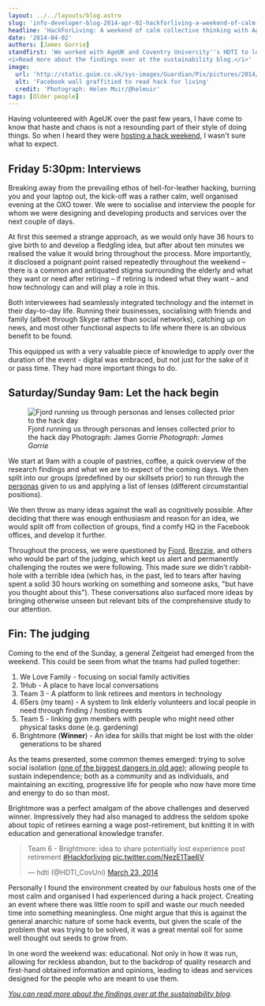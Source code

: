 ```yaml
---
layout: ../../layouts/blog.astro
slug: 'info-developer-blog-2014-apr-02-hackforliving-a-weekend-of-calm-collective-thinking-with-ageuk'
headline: 'HackForLiving: A weekend of calm collective thinking with AgeUK'
date: '2014-04-02'
authors: [James Gorrie]
standfirst: 'We worked with AgeUK and Coventry Univercity''s HDTI to look at the role technology and digital services might play for our younger older generation.
<i>Read more about the findings over at the sustainability blog.</i>'
image:
  url: 'http://static.guim.co.uk/sys-images/Guardian/Pix/pictures/2014/4/1/1396356052157/5c5fd866-df7a-468c-a1de-84a445394e02-620x372.jpeg'
  alt: 'Facebook wall graffitied to read hack for living'
  credit: 'Photograph: Helen Muir/@helmuir'
tags: [Older people]
---
```


Having volunteered with AgeUK over the past few years, I have come to know that haste and chaos is not a resounding part of their style of doing things. So when I heard they were [hosting a hack weekend](http://www.meetup.com/UK-Hackathons-and-Jams/events/168631542/), I wasn't sure what to expect.

Friday 5:30pm: Interviews
-------------------------

Breaking away from the prevailing ethos of hell-for-leather hacking, burning you and your laptop out, the kick-off was a rather calm, well organised evening at the OXO tower. We were to socialise and interview the people for whom we were designing and developing products and services over the next couple of days.

At first this seemed a strange approach, as we would only have 36 hours to give birth to and develop a fledgling idea, but after about ten minutes we realised the value it would bring throughout the process. More importantly, it disclosed a poignant point raised repeatedly throughout the weekend – there is a common and antiquated stigma surrounding the elderly and what they want or need after retiring – if retiring is indeed what they want – and how technology can and will play a role in this.

Both interviewees had seamlessly integrated technology and the internet in their day-to-day life. Running their businesses, socialising with friends and family (albeit through Skype rather than social networks), catching up on news, and most other functional aspects to life where there is an obvious benefit to be found.

This equipped us with a very valuable piece of knowledge to apply over the duration of the event - digital was embraced, but not just for the sake of it or pass time. They had more important things to do.

Saturday/Sunday 9am: Let the hack begin
---------------------------------------


   <figure>
   <img alt="Fjord running us through personas and lenses collected prior to the hack day" src="https://i.guim.co.uk/img/static/sys-images/Guardian/Pix/pictures/2014/4/1/1396355630043/0d13e608-7f10-421f-8f7b-82300905cc4a-2060x1236.jpeg?width=620&quality=45&auto=format&fit=max&dpr=2&s=c72e6df4c94d0315f2b5a5017696ab8e" loading="lazy" />
   <figcaption>
     Fjord running us through personas and lenses collected prior to the hack day Photograph: James Gorrie
    <i>Photograph: James Gorrie</i>
    </figcaption>
    </figure>

We start at 9am with a couple of pastries, coffee, a quick overview of the research findings and what we are to expect of the coming days. We then split into our groups (predefined by our skillsets prior) to run through the [personas](http://en.wikipedia.org/wiki/Persona_\(user_experience\)) given to us and applying a list of lenses (different circumstantial positions).

We then throw as many ideas against the wall as cognitively possible. After deciding that there was enough enthusiasm and reason for an idea, we would split off from collection of groups, find a comfy HQ in the Facebook offices, and develop it further.

Throughout the process, we were questioned by [Fjord](http://www.fjordnet.com/), [Brezzie](http://www.breezie.com/), and others who would be part of the judging, which kept us alert and permanently challenging the routes we were following. This made sure we didn't rabbit-hole with a terrible idea (which has, in the past, led to tears after having spent a solid 30 hours working on something and someone asks, "but have you thought about this"). These conversations also surfaced more ideas by bringing otherwise unseen but relevant bits of the comprehensive study to our attention.

Fin: The judging
----------------

Coming to the end of the Sunday, a general Zeitgeist had emerged from the weekend. This could be seen from what the teams had pulled together:

1.  We Love Family - focusing on social family activities
2.  1Hub - A place to have local conversations
3.  Team 3 - A platform to link retirees and mentors in technology
4.  65ers (my team) - A system to link elderly volunteers and local people in need through finding / hosting events
5.  Team 5 - linking gym members with people who might need other physical tasks done (e.g. gardening)
6.  Brightmore (**Winner**) - An idea for skills that might be lost with the older generations to be shared

As the teams presented, some common themes emerged: trying to solve social isolation ([one of the biggest dangers in old age](https://www.theguardian.com/science/2014/feb/16/loneliness-twice-as-unhealthy-as-obesity-older-people)); allowing people to sustain independence; both as a community and as individuals, and maintaining an exciting, progressive life for people who now have more time and energy to do so than most.

Brightmore was a perfect amalgam of the above challenges and deserved winner. Impressively they had also managed to address the seldom spoke about topic of retirees earning a wage post-retirement, but knitting it in with education and generational knowledge transfer.

<blockquote class="twitter-tweet"><p>Team 6 - Brightmore: idea to share potentially lost experience post retirement <a href="https://twitter.com/search?q=%23Hackforliving&amp;src=hash">#Hackforliving</a> <a href="http://t.co/NezE1Tae6V">pic.twitter.com/NezE1Tae6V</a></p>&mdash; hdti (@HDTI_CovUni) <a href="https://twitter.com/HDTI_CovUni/statuses/447762860232675328">March 23, 2014</a></blockquote>


Personally I found the environment created by our fabulous hosts one of the most calm and organised I had experienced during a hack project. Creating an event where there was little room to spill and waste our much needed time into something meaningless. One might argue that this is against the general anarchic nature of some hack events, but given the scale of the problem that was trying to be solved, it was a great mental soil for some well thought out seeds to grow from.

In one word the weekend was: educational. Not only in how it was run, allowing for reckless abandon, but to the backdrop of quality research and first-hand obtained information and opinions, leading to ideas and services designed for the people who are meant to use them.

_[You can read more about the findings over at the sustainability blog](https://www.theguardian.com/sustainability/blog/2014/apr/02/coming-of-a-new-age)._
